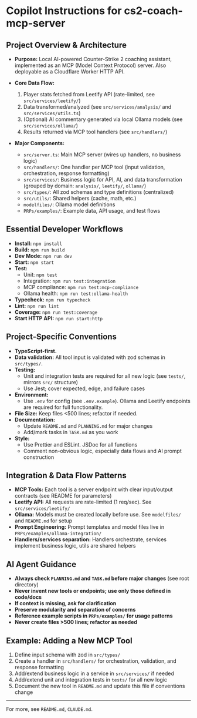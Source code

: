 # Copilot Instructions for cs2-coach-mcp-server

## Project Overview & Architecture
- **Purpose:** Local AI-powered Counter-Strike 2 coaching assistant, implemented as an MCP (Model Context Protocol) server. Also deployable as a Cloudflare Worker HTTP API.

- **Core Data Flow:**
  1. Player stats fetched from Leetify API (rate-limited, see `src/services/leetify/`)
  2. Data transformed/analyzed (see `src/services/analysis/` and `src/services/utils.ts`)
  3. (Optional) AI commentary generated via local Ollama models (see `src/services/ollama/`)
  4. Results returned via MCP tool handlers (see `src/handlers/`)
- **Major Components:**
  - `src/server.ts`: Main MCP server (wires up handlers, no business logic)
  - `src/handlers/`: One handler per MCP tool (input validation, orchestration, response formatting)
  - `src/services/`: Business logic for API, AI, and data transformation (grouped by domain: `analysis/`, `leetify/`, `ollama/`)
  - `src/types/`: All zod schemas and type definitions (centralized)
  - `src/utils/`: Shared helpers (cache, math, etc.)
  - `modelfiles/`: Ollama model definitions
  - `PRPs/examples/`: Example data, API usage, and test flows

## Essential Developer Workflows
- **Install:** `npm install`
- **Build:** `npm run build`
- **Dev Mode:** `npm run dev`
- **Start:** `npm start`
- **Test:**
  - Unit: `npm test`
  - Integration: `npm run test:integration`
  - MCP compliance: `npm run test:mcp-compliance`
  - Ollama health: `npm run test:ollama-health`
- **Typecheck:** `npm run typecheck`
- **Lint:** `npm run lint`
- **Coverage:** `npm run test:coverage`
- **Start HTTP API:** `npm run start:http`

## Project-Specific Conventions
- **TypeScript-first.**
- **Data validation:** All tool input is validated with zod schemas in `src/types/`.
- **Testing:**
  - Unit and integration tests are required for all new logic (see `tests/`, mirrors `src/` structure)
  - Use Jest; cover expected, edge, and failure cases
- **Environment:**
  - Use `.env` for config (see `.env.example`). Ollama and Leetify endpoints are required for full functionality.
- **File Size:** Keep files <500 lines; refactor if needed.
- **Documentation:**
  - Update `README.md` and `PLANNING.md` for major changes
  - Add/mark tasks in `TASK.md` as you work
- **Style:**
  - Use Prettier and ESLint. JSDoc for all functions
  - Comment non-obvious logic, especially data flows and AI prompt construction

## Integration & Data Flow Patterns
- **MCP Tools:** Each tool is a server endpoint with clear input/output contracts (see README for parameters)
- **Leetify API:** All requests are rate-limited (1 req/sec). See `src/services/leetify/`
- **Ollama:** Models must be created locally before use. See `modelfiles/` and `README.md` for setup
- **Prompt Engineering:** Prompt templates and model files live in `PRPs/examples/ollama-integration/`
- **Handlers/services separation:** Handlers orchestrate, services implement business logic, utils are shared helpers

## AI Agent Guidance
- **Always check `PLANNING.md` and `TASK.md` before major changes** (see root directory)
- **Never invent new tools or endpoints; use only those defined in code/docs**
- **If context is missing, ask for clarification**
- **Preserve modularity and separation of concerns**
- **Reference example scripts in `PRPs/examples/` for usage patterns**
- **Never create files >500 lines; refactor as needed**

## Example: Adding a New MCP Tool
1. Define input schema with zod in `src/types/`
2. Create a handler in `src/handlers/` for orchestration, validation, and response formatting
3. Add/extend business logic in a service in `src/services/` if needed
4. Add/extend unit and integration tests in `tests/` for all new logic
5. Document the new tool in `README.md` and update this file if conventions change

---
For more, see `README.md`, `CLAUDE.md`.
